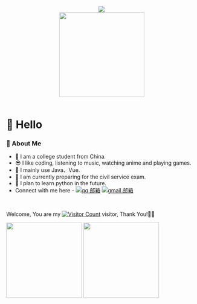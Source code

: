 <div align="center">
  <!-- dynamic typing effect 动态打字效果 -->
  <div>
    <a href="https://blog.sunguoqi.com/">
      <img
        src="https://readme-typing-svg.demolab.com?font=Fira+Code&pause=1000&width=750&lines=Listen to your heart and find what you love;倾听内心，找到所爱&center=true&size=27" />
    </a>
  </div>

  <!-- knock code pictures 敲代码的图片 -->
  <picture>
    <source media="(prefers-color-scheme: dark)" srcset="https://cdn.jsdelivr.net/gh/sun0225SUN/sun0225SUN/assets/images/coding.gif" />
    <source media="(prefers-color-scheme: light)" srcset="https://cdn.jsdelivr.net/gh/sun0225SUN/sun0225SUN/assets/images/developer.svg" height="225px" />
    <img src="https://cdn.jsdelivr.net/gh/sun0225SUN/sun0225SUN/assets/images/coding.gif" />
  </picture>

  <!-- for beauty 留个空行好看点 -->
  <div>&nbsp;</div>
</div>

# 🙋 Hello

### 🤺 About Me
- 🚀 I am a college student from China.
- 😎 I like coding, listening to music, watching anime and playing games.
- 🛫 I mainly use Java、Vue.
- 🚗 I am currently preparing for the civil service exam.
- 🐲 I plan to learn python in the future.
- Connect with me here - [![qq 邮箱](https://img.shields.io/badge/-qq%20Mail-FC1F1F?style=plastic&link=mailto:find_onepiece@163.com)](mailto:3124140355@qq.com) [![gmail 邮箱](https://img.shields.io/badge/Gmail-D14836?logo=gmail&logoColor=white)](mailto:zqr0329@gmail.com)

<div>&nbsp;</div>

Welcome, You are my [![Visitor Count](https://profile-counter.glitch.me/XXQJDR/count.svg)](https://blog.i-xiao.space/) visitor, Thank You!🎉🎉

<span><img src="https://github-readme-stats.vercel.app/api/top-langs/?username=XXQJDR&layout=compact" height=200/></span>
<span><img src="https://github-readme-stats.vercel.app/api?username=XXQJDR&count_private=true&show_icons=true" height=200/></span>
